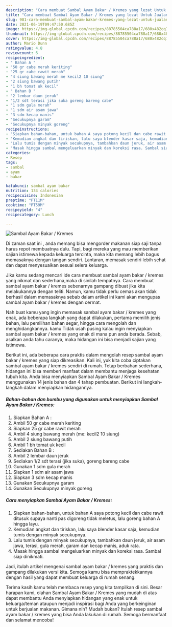 ```yaml
---
description: "Cara membuat Sambal Ayam Bakar / Kremes yang lezat Untuk Jualan"
title: "Cara membuat Sambal Ayam Bakar / Kremes yang lezat Untuk Jualan"
slug: 981-cara-membuat-sambal-ayam-bakar-kremes-yang-lezat-untuk-jualan
date: 2021-06-19T09:47:50.685Z
image: https://img-global.cpcdn.com/recipes/88785504ca788a17/680x482cq70/sambal-ayam-bakar-kremes-foto-resep-utama.jpg
thumbnail: https://img-global.cpcdn.com/recipes/88785504ca788a17/680x482cq70/sambal-ayam-bakar-kremes-foto-resep-utama.jpg
cover: https://img-global.cpcdn.com/recipes/88785504ca788a17/680x482cq70/sambal-ayam-bakar-kremes-foto-resep-utama.jpg
author: Mario Dunn
ratingvalue: 4.8
reviewcount: 6
recipeingredient:
- " Bahan A "
- "50 gr cabe merah keriting"
- "25 gr cabe rawit merah"
- "4 siung bawang merah me kecil2 10 siung"
- "2 siung bawang putih"
- "1 bh tomat uk kecil"
- " Bahan B "
- "2 lembar daun jeruk"
- "1/2 sdt terasi jika suka goreng bareng cabe"
- "1 sdm gula merah"
- "1 sdm air asam jawa"
- "3 sdm kecap manis"
- "Secukupnya garam"
- "Secukupnya minyak goreng"
recipeinstructions:
- "Siapkan bahan-bahan, untuk bahan A saya potong kecil dan cabe rawit ditusuk supaya nanti pas digoreng tidak meletus, lalu goreng bahan A hingga layu."
- "Kemudian angkat dan tiriskan, lalu saya blender kasar saja, kemudian tumis dengan minyak secukupnya."
- "Lalu tumis dengan minyak secukupnya, tambahkan daun jeruk, air asam jawa, terasi, gula merah, garam dan kecap manis, aduk rata."
- "Masak hingga sambal mengeluarkan minyak dan koreksi rasa. Sambal siap dinikmati."
categories:
- Resep
tags:
- sambal
- ayam
- bakar

katakunci: sambal ayam bakar 
nutrition: 134 calories
recipecuisine: Indonesian
preptime: "PT11M"
cooktime: "PT59M"
recipeyield: "4"
recipecategory: Lunch

---
```



![Sambal Ayam Bakar / Kremes](https://img-global.cpcdn.com/recipes/88785504ca788a17/680x482cq70/sambal-ayam-bakar-kremes-foto-resep-utama.jpg)

Di zaman  saat ini , anda memang bisa mengorder makanan siap saji tanpa harus repot membuatnya dulu. Tapi, bagi mereka yang mau memberikan sajian istimewa kepada keluarga tercinta, maka kita memang lebih bagus memasaknya dengan tangan sendiri. Lantaran, memasak sendiri lebih sehat dan dapat menyesuaikan sesuai selera keluarga.

Jika kamu sedang mencari ide cara membuat sambal ayam bakar / kremes yang nikmat dan sederhana,maka di sinilah tempatnya. Cara membuat sambal ayam bakar / kremes  sebenarnya gampang dibuat jika kita melakukannya dengan teliti. Namun, kamu tidak perlu cemas akan tidak berhasil dalam memasaknya 
sebab dalam artikel ini kami akan mengupas sambal ayam bakar / kremes dengan cermat.  



Nah buat kamu yang ingin memasak sambal ayam bakar / kremes yang enak, ada beberapa langkah yang dapat dilakukan, pertama memilih jenis bahan, lalu pemilihan bahan segar, hingga cara mengolah dan menghidangkannya. kamu Tidak usah pusing kalau ingin menyiapkan sambal ayam bakar / kremes yang enak di mana pun anda berada. Sebab, asalkan anda  tahu caranya, maka hidangan ini bisa menjadi sajian yang istimewa.

Berikut ini, ada beberapa cara praktis  dalam mengolah resep sambal ayam bakar / kremes yang siap dikreasikan. Kali ini, yuk kita coba ciptakan sambal ayam bakar / kremes sendiri di rumah. Tetap berbahan sederhana, hidangan ini bisa memberi manfaat dalam membantu menjaga kesehatan tubuh kita. Anda bisa menyiapkan Sambal Ayam Bakar / Kremes menggunakan 14 jenis bahan dan 4 tahap pembuatan. Berikut ini langkah-langkah dalam menyiapkan hidangannya.

<!--inarticleads1-->

##### Bahan-bahan dan bumbu yang digunakan untuk menyiapkan Sambal Ayam Bakar / Kremes:

1. Siapkan  Bahan A :
1. Ambil 50 gr cabe merah keriting
1. Siapkan 25 gr cabe rawit merah
1. Ambil 4 siung bawang merah (me: kecil2 10 siung)
1. Ambil 2 siung bawang putih
1. Ambil 1 bh tomat uk kecil
1. Sediakan  Bahan B :
1. Ambil 2 lembar daun jeruk
1. Sediakan 1/2 sdt terasi (jika suka), goreng bareng cabe
1. Gunakan 1 sdm gula merah
1. Siapkan 1 sdm air asam jawa
1. Siapkan 3 sdm kecap manis
1. Gunakan Secukupnya garam
1. Gunakan Secukupnya minyak goreng




<!--inarticleads2-->

##### Cara menyiapkan Sambal Ayam Bakar / Kremes:

1. Siapkan bahan-bahan, untuk bahan A saya potong kecil dan cabe rawit ditusuk supaya nanti pas digoreng tidak meletus, lalu goreng bahan A hingga layu.
1. Kemudian angkat dan tiriskan, lalu saya blender kasar saja, kemudian tumis dengan minyak secukupnya.
1. Lalu tumis dengan minyak secukupnya, tambahkan daun jeruk, air asam jawa, terasi, gula merah, garam dan kecap manis, aduk rata.
1. Masak hingga sambal mengeluarkan minyak dan koreksi rasa. Sambal siap dinikmati.




Jadi, itulah artikel mengenai  sambal ayam bakar / kremes  yang praktis dan gampang dilakukan versi kita. Semoga kamu bisa mempraktekkannya dengan hasil yang dapat membuat keluarga di rumah senang. 

Terima kasih kamu telah membaca resep yang kita tampilkan di sini. Besar harapan kami, olahan  Sambal Ayam Bakar / Kremes yang mudah di atas dapat membantu Anda menyiapkan hidangan yang enak untuk keluarga/teman ataupun menjadi inspirasi bagi Anda yang berkeinginan untuk berjualan makanan. Gimana nih? Mudah bukan? Itulah resep sambal ayam bakar / kremes yang bisa Anda lakukan di rumah. Semoga bermanfaat dan selamat mencoba!

